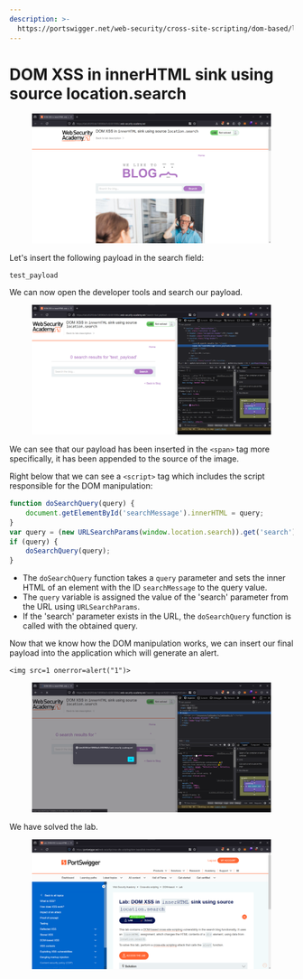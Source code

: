 ```yaml
---
description: >-
  https://portswigger.net/web-security/cross-site-scripting/dom-based/lab-innerhtml-sink
---
```


# DOM XSS in innerHTML sink using source location.search

<figure><img src="../../../.gitbook/assets/1 (167).png" alt=""><figcaption></figcaption></figure>

Let's insert the following payload in the search field:

```
test_payload
```

We can now open the developer tools and search our payload.

<figure><img src="../../../.gitbook/assets/2 (148).png" alt=""><figcaption></figcaption></figure>

We can see that our payload has been inserted in the `<span>` tag more specifically, it has been appended to the source of the image.

Right below that we can see a `<script>` tag which includes the script responsible for the DOM manipulation:

```js
function doSearchQuery(query) {
    document.getElementById('searchMessage').innerHTML = query;
}
var query = (new URLSearchParams(window.location.search)).get('search');
if (query) {
    doSearchQuery(query);
}
```

* The `doSearchQuery` function takes a `query` parameter and sets the inner HTML of an element with the ID `searchMessage` to the query value.
* The `query` variable is assigned the value of the 'search' parameter from the URL using `URLSearchParams`.
* If the 'search' parameter exists in the URL, the `doSearchQuery` function is called with the obtained query.

Now that we know how the DOM manipulation works, we can insert our final payload into the application which will generate an alert.

```
<img src=1 onerror=alert("1")>
```

<figure><img src="../../../.gitbook/assets/3 (130).png" alt=""><figcaption></figcaption></figure>

We have solved the lab.

<figure><img src="../../../.gitbook/assets/4 (110).png" alt=""><figcaption></figcaption></figure>

